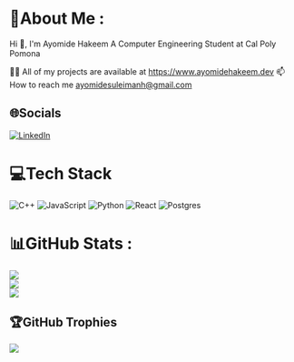 # 💫About Me :
Hi 👋, I'm Ayomide Hakeem
A Computer Engineering Student at Cal Poly Pomona

👨‍💻 All of my projects are available at https://www.ayomidehakeem.dev
📫 How to reach me ayomidesuleimanh@gmail.com



## 🌐Socials
[![LinkedIn](https://img.shields.io/badge/LinkedIn-%230077B5.svg?logo=linkedin&logoColor=white)](https://linkedin.com/in/ayomidehakeeem) 

# 💻Tech Stack
![C++](https://img.shields.io/badge/c++-%2300599C.svg?style=for-the-badge&logo=c%2B%2B&logoColor=white) ![JavaScript](https://img.shields.io/badge/javascript-%23323330.svg?style=for-the-badge&logo=javascript&logoColor=%23F7DF1E) ![Python](https://img.shields.io/badge/python-3670A0?style=for-the-badge&logo=python&logoColor=ffdd54) ![React](https://img.shields.io/badge/react-%2320232a.svg?style=for-the-badge&logo=react&logoColor=%2361DAFB) ![Postgres](https://img.shields.io/badge/postgres-%23316192.svg?style=for-the-badge&logo=postgresql&logoColor=white)
# 📊GitHub Stats :
![](https://github-readme-stats.vercel.app/api?username=ashakeem&theme=dark&hide_border=false&include_all_commits=true&count_private=true)<br/>
![](https://github-readme-streak-stats.herokuapp.com/?user=ashakeem&theme=dark&hide_border=false)<br/>
![](https://github-readme-stats.vercel.app/api/top-langs/?username=ashakeem&theme=dark&hide_border=false&include_all_commits=true&count_private=true&layout=compact)

## 🏆GitHub Trophies
![](https://github-trophies.vercel.app/?username=ashakeem&theme=dracula&no-frame=false&no-bg=false&margin-w=4)
